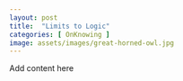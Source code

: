 ```yaml
---
layout: post
title:  "Limits to Logic"
categories: [ OnKnowing ]
image: assets/images/great-horned-owl.jpg
---
```

Add content here
